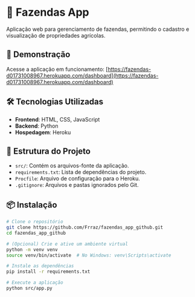 # 🌾 Fazendas App

Aplicação web para gerenciamento de fazendas, permitindo o cadastro e visualização de propriedades agrícolas.

## 🚀 Demonstração

Acesse a aplicação em funcionamento: [https://fazendas-d01731008967.herokuapp.com/dashboard](https://fazendas-d01731008967.herokuapp.com/dashboard)

## 🛠️ Tecnologias Utilizadas

- **Frontend**: HTML, CSS, JavaScript
- **Backend**: Python
- **Hospedagem**: Heroku

## 📁 Estrutura do Projeto

- `src/`: Contém os arquivos-fonte da aplicação.
- `requirements.txt`: Lista de dependências do projeto.
- `Procfile`: Arquivo de configuração para o Heroku.
- `.gitignore`: Arquivos e pastas ignorados pelo Git.

## 📦 Instalação

```bash
# Clone o repositório
git clone https://github.com/Frraz/fazendas_app_github.git
cd fazendas_app_github

# (Opcional) Crie e ative um ambiente virtual
python -m venv venv
source venv/bin/activate  # No Windows: venv\Scripts\activate

# Instale as dependências
pip install -r requirements.txt

# Execute a aplicação
python src/app.py
